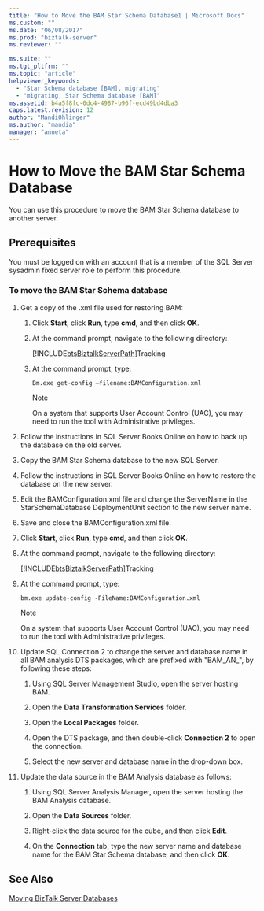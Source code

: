 ```yaml
---
title: "How to Move the BAM Star Schema Database1 | Microsoft Docs"
ms.custom: ""
ms.date: "06/08/2017"
ms.prod: "biztalk-server"
ms.reviewer: ""

ms.suite: ""
ms.tgt_pltfrm: ""
ms.topic: "article"
helpviewer_keywords: 
  - "Star Schema database [BAM], migrating"
  - "migrating, Star Schema database [BAM]"
ms.assetid: b4a5f8fc-0dc4-4987-b96f-ecd49bd4dba3
caps.latest.revision: 12
author: "MandiOhlinger"
ms.author: "mandia"
manager: "anneta"
---
```

# How to Move the BAM Star Schema Database
You can use this procedure to move the BAM Star Schema database to another server.  
  
## Prerequisites  
 You must be logged on with an account that is a member of the SQL Server sysadmin fixed server role to perform this procedure.  
  
### To move the BAM Star Schema database  
  
1. Get a copy of the .xml file used for restoring BAM:  
  
   1. Click **Start**, click **Run**, type **cmd**, and then click **OK**.  
  
   2. At the command prompt, navigate to the following directory:  
  
       [!INCLUDE[btsBiztalkServerPath](../includes/btsbiztalkserverpath-md.md)]Tracking  
  
   3. At the command prompt, type:  
  
      ```  
      Bm.exe get-config –filename:BAMConfiguration.xml  
      ```  
  
      > [!NOTE]
      >  On a system that supports User Account Control (UAC), you may need to run the tool with Administrative privileges.  
  
2. Follow the instructions in SQL Server Books Online on how to back up the database on the old server.  
  
3. Copy the BAM Star Schema database to the new SQL Server.  
  
4. Follow the instructions in SQL Server Books Online on how to restore the database on the new server.  
  
5. Edit the BAMConfiguration.xml file and change the ServerName in the StarSchemaDatabase DeploymentUnit section to the new server name.  
  
6. Save and close the BAMConfiguration.xml file.  
  
7. Click **Start**, click **Run**, type **cmd**, and then click **OK**.  
  
8. At the command prompt, navigate to the following directory:  
  
    [!INCLUDE[btsBiztalkServerPath](../includes/btsbiztalkserverpath-md.md)]Tracking  
  
9. At the command prompt, type:  
  
    ```  
    bm.exe update-config -FileName:BAMConfiguration.xml  
    ```  
  
    > [!NOTE]
    >  On a system that supports User Account Control (UAC), you may need to run the tool with Administrative privileges.  
  
10. Update SQL Connection 2 to change the server and database name in all BAM analysis DTS packages, which are prefixed with "BAM_AN_", by following these steps:  
  
    1.  Using SQL Server Management Studio, open the server hosting BAM.  
  
    2.  Open the **Data Transformation Services** folder.  
  
    3.  Open the **Local Packages** folder.  
  
    4.  Open the DTS package, and then double-click **Connection 2** to open the connection.  
  
    5.  Select the new server and database name in the drop-down box.  
  
11. Update the data source in the BAM Analysis database as follows:  
  
    1.  Using SQL Server Analysis Manager, open the server hosting the BAM Analysis database.  
  
    2.  Open the **Data Sources** folder.  
  
    3.  Right-click the data source for the cube, and then click **Edit**.  
  
    4.  On the **Connection** tab, type the new server name and database name for the BAM Star Schema database, and then click **OK**.  
  
## See Also  
 [Moving BizTalk Server Databases](../core/moving-biztalk-server-databases.md)